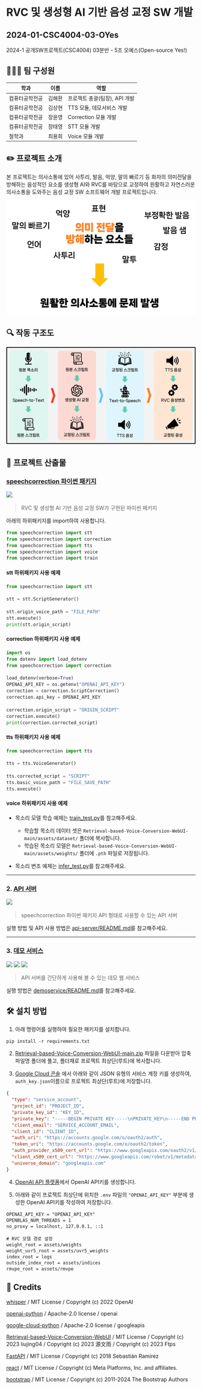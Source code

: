 # RVC 및 생성형 AI 기반 음성 교정 SW 개발

2024-01-CSC4004-03-OYes
---

2024-1 공개SW프로젝트(CSC4004) 03분반 - 5조 오예스(Open-source Yes!)

## 🧑‍🤝‍🧑 팀 구성원

| 학과      | 이름  | 역할                  |
|---------|-----|---------------------|
| 컴퓨터공학전공 | 김해환 | 프로젝트 총괄(팀장), API 개발 |
| 컴퓨터공학전공 | 김상현 | TTS 모듈, 데모서비스 개발    |
| 컴퓨터공학전공 | 장윤영 | Correction 모듈 개발    |
| 컴퓨터공학전공 | 장태영 | STT 모듈 개발           |
| 철학과     | 최용희 | Voice 모듈 개발         |

## ✏️ 프로젝트 소개

본 프로젝트는 의사소통에 있어 사투리, 발음, 억양, 말의 빠르기 등 화자의 의미전달을 방해하는 음성적인 요소를 생성형 AI와 RVC를 바탕으로 교정하여 원활하고 자연스러운 의사소통을 도와주는 음성 교정 SW
소프트웨어 개발 프로젝트입니다.

<p align="center">
  <img src="docs/miscommunication.png">
</p>

## 🔍 작동 구조도

<p align="center">
  <img src="docs/scgr-structure-diagram.png">
</p>

## 📀 프로젝트 산출물

### [speechcorrection 파이썬 패키지](speechcorrection)

<img src="https://img.shields.io/badge/python-3776AB?style=for-the-badge&logo=python&logoColor=white"/>

> RVC 및 생성형 AI 기반 음성 교정 SW가 구현된 파이썬 패키지

아래의 하위패키지를 import하여 사용합니다.

```python
from speechcorrection import stt
from speechcorrection import correction
from speechcorrection import tts
from speechcorrection import voice
from speechcorrection import train
```

#### stt 하위패키지 사용 예제

```python
from speechcorrection import stt

stt = stt.ScriptGenerator()

stt.origin_voice_path = "FILE_PATH"
stt.execute()
print(stt.origin_script)
```

#### correction 하위패키지 사용 예제

```python
import os
from dotenv import load_dotenv
from speechcorrection import correction

load_dotenv(verbose=True)
OPENAI_API_KEY = os.getenv("OPENAI_API_KEY")
correction = correction.ScriptCorrection()
correction.api_key = OPENAI_API_KEY

correction.origin_script = "ORIGIN_SCRIPT"
correction.execute()
print(correction.corrected_script)
```

#### tts 하위패키지 사용 예제

```python
from speechcorrection import tts

tts = tts.VoiceGenerator()

tts.corrected_script = "SCRIPT"
tts.basic_voice_path = "FILE_SAVE_PATH"
tts.execute()
```

#### voice 하위패키지 사용 예제

- 목소리 모델 학습 예제는 [train_test.py](test/train_test.py)를 참고해주세요.
    - 학습할 목소리 데이터 셋은 `Retrieval-based-Voice-Conversion-WebUI-main/assets/dataset/` 폴더에 복사합니다.
    - 학습된 목소리 모델은 `Retrieval-based-Voice-Conversion-WebUI-main/assets/weights/` 폴더에 `.pth` 파일로 저장됩니다.


- 목소리 변조 예제는 [infer_test.py](test/infer_test.py)를 참고해주세요.

---

### 2. [API 서버](api-server)

<img src="https://img.shields.io/badge/fastapi-009688?style=for-the-badge&logo=fastapi&logoColor=white">

> speechcorrection 파이썬 패키지 API 형태로 사용할 수 있는 API 서버

실행 방법 및 API 사용 방법은 [api-server/README.md](api-server/README.md)를 참고해주세요.

---

### 3. [데모 서비스](demoservice)

<img src="https://img.shields.io/badge/node.js-339933?style=for-the-badge&logo=Node.js&logoColor=white"/> <img src="https://img.shields.io/badge/bootstrap-7952B3?style=for-the-badge&logo=bootstrap&logoColor=white"> <img src="https://img.shields.io/badge/react-61DAFB?style=for-the-badge&logo=react&logoColor=black"/>

> API 서버를 간단하게 사용해 볼 수 있는 데모 웹 서비스

실행 방법은 [demoservice/README.md](demoservice/README.md)를 참고해주세요.

## 🛠️ 설치 방법

1. 아래 명령어를 실행하여 필요한 패키지를 설치합니다.

```shell
pip install -r requirements.txt
```

2. [Retrieval-based-Voice-Conversion-WebUI-main.zip](https://github.com/RVC-Project/Retrieval-based-Voice-Conversion-WebUI/archive/refs/heads/main.zip)
   파일을 다운받아 압축파일명 폴더에 풀고, 폴더채로 프로젝트 최상단(루트)에 복사합니다.


3. [Google Cloud 콘솔](https://cloud.google.com/iam/docs/keys-create-delete?hl=ko#iam-service-account-keys-create-console)
   에서 아래와 같이 JSON 유형의 서비스 계정 키를 생성하여, `auth_key.json`이름으로 프로젝트 최상단(루트)에 저장합니다.

```json
{
  "type": "service_account",
  "project_id": "PROJECT_ID",
  "private_key_id": "KEY_ID",
  "private_key": "-----BEGIN PRIVATE KEY-----\nPRIVATE_KEY\n-----END PRIVATE KEY-----\n",
  "client_email": "SERVICE_ACCOUNT_EMAIL",
  "client_id": "CLIENT_ID",
  "auth_uri": "https://accounts.google.com/o/oauth2/auth",
  "token_uri": "https://accounts.google.com/o/oauth2/token",
  "auth_provider_x509_cert_url": "https://www.googleapis.com/oauth2/v1/certs",
  "client_x509_cert_url": "https://www.googleapis.com/robot/v1/metadata/x509/SERVICE_ACCOUNT_EMAIL",
  "universe_domain": "googleapis.com"
}
```

4. [OpenAI API 플랫폼](https://platform.openai.com/)에서 OpenAI API키를 생성합니다.


5. 아래와 같이 프로젝트 최상단에 위치한 `.env` 파일의 `"OPENAI_API_KEY"` 부분에 생성한 OpenAI API키를 작성하여 저장합니다.

```
OPENAI_API_KEY = "OPENAI_API_KEY"
OPENBLAS_NUM_THREADS = 1
no_proxy = localhost, 127.0.0.1, ::1

# RVC 모델 경로 설정
weight_root = assets/weights
weight_uvr5_root = assets/uvr5_weights
index_root = logs
outside_index_root = assets/indices
rmvpe_root = assets/rmvpe
```

## 🔖 Credits

[whisper](https://github.com/openai/whisper) / MIT License / Copyright (c) 2022 OpenAI

[openai-python](https://github.com/openai/openai-python) / Apache-2.0 license / openai

[google-cloud-python](https://github.com/googleapis/google-cloud-python) / Apache-2.0 license / googleapis

[Retrieval-based-Voice-Conversion-WebUI](https://github.com/RVC-Project/Retrieval-based-Voice-Conversion-WebUI) / MIT License / Copyright (c) 2023 liujing04 / Copyright (c) 2023 源文雨 / Copyright (c) 2023 Ftps

[FastAPI](https://github.com/tiangolo/fastapi) / MIT License / Copyright (c) 2018 Sebastián Ramírez

[react](https://github.com/facebook/react) / MIT License / Copyright (c) Meta Platforms, Inc. and affiliates.

[bootstrap](https://github.com/twbs/bootstrap) / MIT License / Copyright (c) 2011-2024 The Bootstrap Authors

